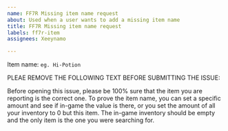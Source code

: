 ```yaml
---
name: FF7R Missing item name request
about: Used when a user wants to add a missing item name
title: FF7R Missing item name request
labels: ff7r-item
assignees: Xeeynamo

---
```


Item name: `eg. Hi-Potion`


PLEAE REMOVE THE FOLLOWING TEXT BEFORE SUBMITTING THE ISSUE:

Before opening this issue, please be 100% sure that the item you are reporting is the correct one. 
To prove the item name, you can set a specific amount and see if in-game the value is there, or you set the amount of all your inventory to 0 but this item. The in-game inventory should be empty and the only item is the one you were searching for.
